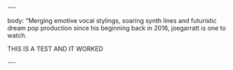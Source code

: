 \---

body: "Merging emotive vocal stylings, soaring synth lines and futuristic dream pop production since his beginning back in 2016, joegarratt is one to watch.

THIS IS A TEST AND IT WORKED



\---